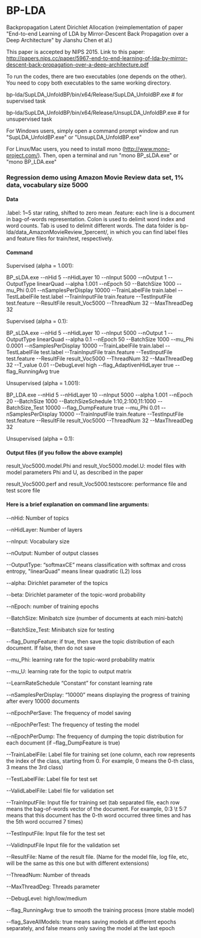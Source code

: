 # BP-LDA
Backpropagation Latent Dirichlet Allocation (reimplementation of paper "End-to-end Learning of LDA by Mirror-Descent Back Propagation over a Deep Architecture" by Jianshu Chen et al.)

This paper is accepted by NIPS 2015.
Link to this paper: http://papers.nips.cc/paper/5967-end-to-end-learning-of-lda-by-mirror-descent-back-propagation-over-a-deep-architecture.pdf

To run the codes, there are two executables (one depends on the other). You need to copy both executables to the same working directory.

bp-lda/SupLDA_UnfoldBP/bin/x64/Release/SupLDA_UnfoldBP.exe # for supervised task

bp-lda/SupLDA_UnfoldBP/bin/x64/Release/UnsupLDA_UnfoldBP.exe # for unsupervised task

For Windows users, simply open a command prompt window and run "SupLDA_UnfoldBP.exe" or "UnsupLDA_UnfoldBP.exe"

For Linux/Mac users, you need to install mono (http://www.mono-project.com/). Then, open a terminal and run "mono BP_sLDA.exe" or "mono BP_LDA.exe"

### Regression demo using Amazon Movie Review data set, 1% data, vocabulary size 5000
#### Data
.label: 1~5 star rating, shifted to zero mean
.feature: each line is a document in bag-of-words representation. Colon is used to delimit word index and word counts. Tab is used to delimit different words.
The data folder is bp-lda/data_AmazonMovieReview_1percent/, in which you can find label files and feature files for train/test, respectively.

#### Command
Supervised (alpha = 1.001):

BP_sLDA.exe --nHid 5 --nHidLayer 10 --nInput 5000 --nOutput 1 --OutputType linearQuad --alpha 1.001 --nEpoch 50 --BatchSize 1000 --mu_Phi 0.01 --nSamplesPerDisplay 10000 --TrainLabelFile train.label --TestLabelFile test.label --TrainInputFile train.feature --TestInputFile test.feature --ResultFile result_Voc5000 --ThreadNum 32 --MaxThreadDeg 32

Supervised (alpha = 0.1):

BP_sLDA.exe --nHid 5 --nHidLayer 10 --nInput 5000 --nOutput 1 --OutputType linearQuad --alpha 0.1 --nEpoch 50 --BatchSize 1000 --mu_Phi 0.0001 --nSamplesPerDisplay 10000 --TrainLabelFile train.label --TestLabelFile test.label --TrainInputFile train.feature --TestInputFile test.feature --ResultFile result_Voc5000 --ThreadNum 32 --MaxThreadDeg 32 --T_value 0.01 --DebugLevel high --flag_AdaptivenHidLayer true --flag_RunningAvg true

Unsupervised (alpha = 1.001):

BP_LDA.exe --nHid 5 --nHidLayer 10 --nInput 5000 --alpha 1.001 --nEpoch 20 --BatchSize 1000 --BatchSizeSchedule 1:10,2:100,11:1000 --BatchSize_Test 10000 --flag_DumpFeature true --mu_Phi 0.01 --nSamplesPerDisplay 10000 --TrainInputFile train.feature --TestInputFile test.feature --ResultFile result_Voc5000 --ThreadNum 32 --MaxThreadDeg 32

Unsupervised (alpha = 0.1):



#### Output files (if you follow the above example)
result_Voc5000.model.Phi and result_Voc5000.model.U: model files with model parameters Phi and U, as described in the paper

result_Voc5000.perf and result_Voc5000.testscore: performance file and test score file

#### Here is a brief explanation on command line arguments:

--nHid: Number of topics

--nHidLayer: Number of layers

--nInput: Vocabulary size

--nOutput: Number of output classes

--OutputType: “softmaxCE” means classification with softmax and cross entropy, "linearQuad" means linear quadratic (L2) loss

--alpha: Dirichlet parameter of the topics

--beta: Dirichlet parameter of the topic-word probability

--nEpoch: number of training epochs

--BatchSize: Minibatch size (number of documents at each mini-batch)

--BatchSize_Test: Minibatch size for testing

--flag_DumpFeature: if true, then save the topic distribution of each document. If false, then do not save

--mu_Phi: learning rate for the topic-word probability matrix

--mu_U: learning rate for the topic to output matrix

--LearnRateSchedule “Constant” for constant learning rate

--nSamplesPerDisplay: “10000” means displaying the progress of training after every 10000 documents

--nEpochPerSave: The frequency of model saving

--nEpochPerTest: The frequency of testing the model

--nEpochPerDump: The frequency of dumping the topic distribution for each document (if –flag_DumpFeature is true)

--TrainLabelFile: Label file for training set (one column, each row represents the index of the class, starting from 0. For example, 0 means the 0-th class, 3 means the 3rd class)

--TestLabelFile: Label file for test set

--ValidLabelFile: Label file for validation set

--TrainInputFile: Input file for training set (tab separated file, each row means the bag-of-words vector of the document. For example, 0:3 \t 5:7 means that this document has the 0-th word occurred three times and has the 5th word occurred 7 times)

--TestInputFile: Input file for the test set

--ValidInputFile Input file for the validation set

--ResultFile: Name of the result file. (Name for the model file, log file, etc, will be the same as this one but with different extensions)

--ThreadNum: Number of threads

--MaxThreadDeg: Threads parameter

--DebugLevel: high/low/medium

--flag_RunningAvg: true to smooth the training process (more stable model)

--flag_SaveAllModels: true means saving models at different epochs separately, and false means only saving the model at the last epoch
